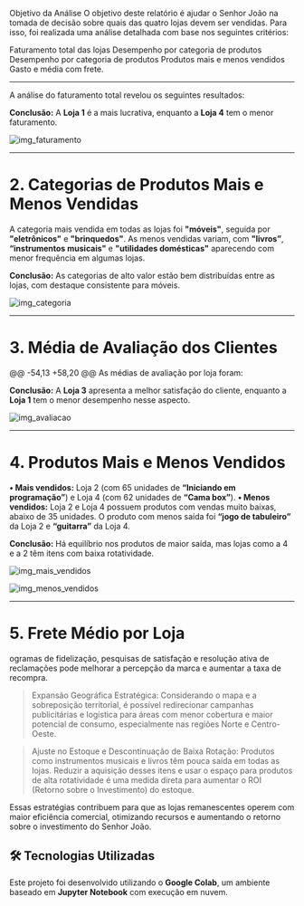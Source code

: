 Objetivo da Análise
O objetivo deste relatório é ajudar o Senhor João na tomada de decisão sobre quais das quatro lojas devem ser vendidas. Para isso, foi realizada uma análise detalhada com base nos seguintes critérios:

Faturamento total das lojas
Desempenho por categoria de produtos
Desempenho por categoria de produtos
Produtos mais e menos vendidos
Gasto e média com frete.

***



A análise do faturamento total revelou os seguintes resultados:

**Conclusão:** A **Loja 1** é a mais lucrativa, enquanto a **Loja 4** tem o menor faturamento.

![img_faturamento](https://github.com/user-attachments/assets/017d1523-bb7d-4c58-8303-31e304823fb3)

________________________________________
# **2.** **Categorias de Produtos Mais e Menos Vendidas**

A categoria mais vendida em todas as lojas foi **"móveis"**, seguida por **"eletrônicos"** e **"brinquedos"**. As menos vendidas variam, com **"livros”**, **“instrumentos musicais"** e **"utilidades domésticas"** aparecendo com menor frequência em algumas lojas.

**Conclusão:** As categorias de alto valor estão bem distribuídas entre as lojas, com destaque consistente para móveis.

![img_categoria](https://github.com/user-attachments/assets/ece653e5-ccd4-4f76-b9ef-8d49ac92cfd1)

________________________________________
# **3. Média de Avaliação dos Clientes**

@@ -54,13 +58,20 @@ As médias de avaliação por loja foram:

**Conclusão:** A **Loja 3** apresenta a melhor satisfação do cliente, enquanto a **Loja 1** tem o menor desempenho nesse aspecto.

![img_avaliacao](https://github.com/user-attachments/assets/ec7b7bda-883a-4c1d-bc35-f6c022edbaea)

________________________________________
# **4. Produtos Mais e Menos Vendidos**

**• Mais vendidos:** Loja 2 (com 65 unidades de **“Iniciando em programação”**) e Loja 4 (com 62 unidades de **“Cama box”**).
**• Menos vendidos:** Loja 2 e Loja 4 possuem produtos com vendas muito baixas, abaixo de 35 unidades. O produto com menos saída foi **“jogo de tabuleiro”** da Loja 2 e **“guitarra”** da Loja 4.

**Conclusão:** Há equilíbrio nos produtos de maior saída, mas lojas como a 4 e a 2 têm itens com baixa rotatividade.

![img_mais_vendidos](https://github.com/user-attachments/assets/c60dc9f8-244d-4d97-b051-87546a49a09d)

![img_menos_vendidos](https://github.com/user-attachments/assets/62f02205-9d62-4aa2-9c86-b2af06f0a16d)

________________________________________
# **5. Frete Médio por Loja**
ogramas de fidelização, pesquisas de satisfação e resolução ativa de reclamações pode melhorar a percepção da marca e aumentar a taxa de recompra.

> Expansão Geográfica Estratégica: Considerando o mapa e a sobreposição territorial, é possível redirecionar campanhas publicitárias e logística para áreas com menor cobertura e maior potencial de consumo, especialmente nas regiões Norte e Centro-Oeste.

> Ajuste no Estoque e Descontinuação de Baixa Rotação: Produtos como instrumentos musicais e livros têm pouca saída em todas as lojas. Reduzir a aquisição desses itens e usar o espaço para produtos de alta rotatividade é uma medida direta para aumentar o ROI (Retorno sobre o Investimento) do estoque.

Essas estratégias contribuem para que as lojas remanescentes operem com maior eficiência comercial, otimizando recursos e aumentando o retorno sobre o investimento do Senhor João.


## 🛠️ Tecnologias Utilizadas

Este projeto foi desenvolvido utilizando o **Google Colab**, um ambiente baseado em **Jupyter Notebook** com execução em nuvem.  

